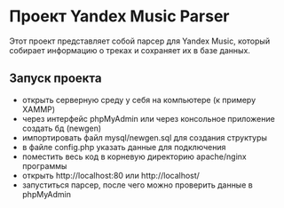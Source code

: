 # Проект Yandex Music Parser

Этот проект представляет собой парсер для Yandex Music, который собирает информацию о треках и сохраняет их в базе данных.

## Запуск проекта
- открыть серверную среду у себя на компьютере (к примеру XAMMP)
- через интерфейс phpMyAdmin или через консольное приложение создать бд (newgen)
- импортировать файл mysql/newgen.sql для создания структуры
- в файле config.php указать данные для подключения
- поместить весь код в корневую директорию apache/nginx программы 
- открыть http://localhost:80 или http://localhost/
- запуститься парсер, после чего можно проверить данные в phpMyAdmin